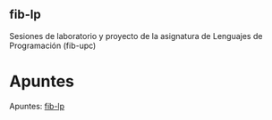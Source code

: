 ## fib-lp
Sesiones de laboratorio y proyecto de la asignatura de Lenguajes de Programación (fib-upc)

# Apuntes
Apuntes: [fib-lp](https://jpetit.jutge.org/lp/#1)
